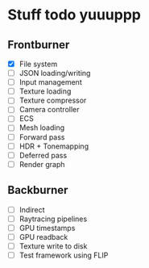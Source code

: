 # Stuff todo yuuuppp

## Frontburner

- [x] File system
- [ ] JSON loading/writing
- [ ] Input management
- [ ] Texture loading
- [ ] Texture compressor
- [ ] Camera controller
- [ ] ECS
- [ ] Mesh loading
- [ ] Forward pass
- [ ] HDR + Tonemapping
- [ ] Deferred pass
- [ ] Render graph

## Backburner

- [ ] Indirect
- [ ] Raytracing pipelines
- [ ] GPU timestamps
- [ ] GPU readback
- [ ] Texture write to disk
- [ ] Test framework using FLIP
